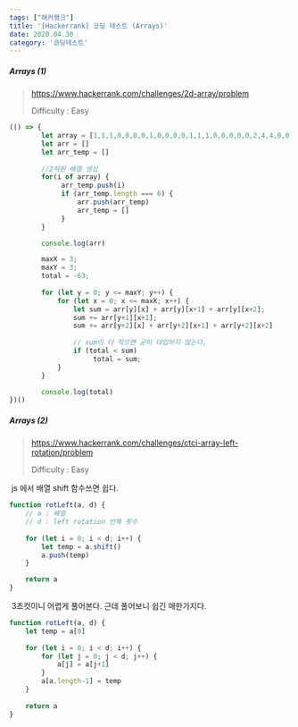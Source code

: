 ```yaml
---
tags: ["해커랭크"]
title: '[Hackerrank] 코딩 테스트 (Arrays)'
date: 2020.04.30
category: '코딩테스트'
---
```


##### Arrays (1)

>  https://www.hackerrank.com/challenges/2d-array/problem
>
>  Difficulty : Easy

```javascript
(() => {
        let array = [1,1,1,0,0,0,0,1,0,0,0,0,1,1,1,0,0,0,0,0,2,4,4,0,0,0,0,2,0,0,0,0,1,2,4,0]
        let arr = []
        let arr_temp = []
    	
        //2차원 배열 생성
        for(i of array) {
             arr_temp.push(i)
             if (arr_temp.length === 6) {
                 arr.push(arr_temp)    
                 arr_temp = []
             }
        }

        console.log(arr)

        maxX = 3;
        maxY = 3;
        total = -63;  
   
        for (let y = 0; y <= maxY; y++) {
            for (let x = 0; x <= maxX; x++) {
                let sum = arr[y][x] + arr[y][x+1] + arr[y][x+2];
                sum += arr[y+1][x+1];
                sum += arr[y+2][x] + arr[y+2][x+1] + arr[y+2][x+2]
            	
                // sum이 더 작으면 굳이 대입하지 않는다.
                if (total < sum)
                     total = sum;
            }
        }

        console.log(total)
})()
```



##### Arrays (2)

> https://www.hackerrank.com/challenges/ctci-array-left-rotation/problem
>
> Difficulty : Easy

​	js 에서 배열 shift 함수쓰면 쉽다.

```javascript
function rotLeft(a, d) {
	// a : 배열
    // d : left rotation 반복 횟수
    
    for (let i = 0; i < d; i++) {
        let temp = a.shift()
        a.push(temp)
    }

    return a
}
```

​	3초컷이니 어렵게 풀어본다. 근데 풀어보니 쉽긴 매한가지다.

```javascript
function rotLeft(a, d) {
    let temp = a[0]
    
    for (let i = 0; i < d; i++) {
        for (let j = 0; j < d; j++) {
            a[j] = a[j+1]
        }
        a[a.length-1] = temp
    }
    
    return a
}
```



